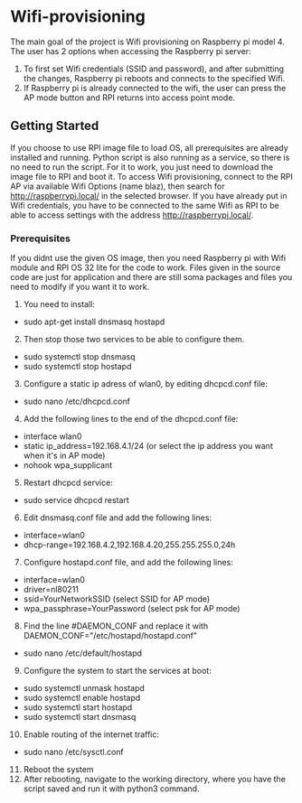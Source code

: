 # Wifi-provisioning

The main goal of the project is Wifi provisioning on Raspberry pi model 4. The user has 2 options when accessing the Raspberry pi server: 
1. To first set Wifi credentials (SSID and password), and after submitting the changes, Raspberry pi reboots and connects to the specified Wifi.
2. If Raspberry pi is already connected to the wifi, the user can press the AP mode button and RPI returns into access point mode.

## Getting Started

If you choose to use RPI image file to load OS, all prerequisites are already installed and running. Python script is also running as a service, so there is no need to run the script. For it to work, you just need to download the image file to RPI and boot it. To access Wifi provisioning, connect to the RPI AP via available Wifi Options (name blaz), then search for http://raspberrypi.local/ in the selected browser. If you have already put in Wifi credentials, you have to be connected to the same Wifi as RPI to be able to access settings with the address http://raspberrypi.local/. 

### Prerequisites

If you didnt use the given OS image, then you need Raspberry pi with Wifi module and RPI OS 32 lite for the code to work. Files given in the source code are just for application and there are still soma packages and files you need to modify if you want it to work. 

1. You need to install: 
 - sudo apt-get install dnsmasq hostapd
2. Then stop those two services to be able to configure them.
 - sudo systemctl stop dnsmasq
 - sudo systemctl stop hostapd
3. Configure a static ip adress of wlan0, by editing dhcpcd.conf file:
 - sudo nano /etc/dhcpcd.conf
4. Add the following lines to the end of the dhcpcd.conf file:
 - interface wlan0
 - static ip_address=192.168.4.1/24 (or select the ip address you want when it's in AP mode)
 - nohook wpa_supplicant
5. Restart dhcpcd service:
  - sudo service dhcpcd restart
6. Edit dnsmasq.conf file and add the following lines:
  - interface=wlan0
  - dhcp-range=192.168.4.2,192.168.4.20,255.255.255.0,24h
7. Configure hostapd.conf file, and add the following lines:
  - interface=wlan0
  - driver=nl80211
  - ssid=YourNetworkSSID          (select SSID for AP mode)
  - wpa_passphrase=YourPassword   (select psk for AP mode)
8. Find the line #DAEMON_CONF and replace it with DAEMON_CONF="/etc/hostapd/hostapd.conf"
  - sudo nano /etc/default/hostapd
9. Configure the system to start the services at boot:
  - sudo systemctl unmask hostapd
  - sudo systemctl enable hostapd
  - sudo systemctl start hostapd
  - sudo systemctl start dnsmasq
10. Enable routing of the internet traffic:
  - sudo nano /etc/sysctl.conf
11. Reboot the system
12. After rebooting, navigate to the working directory, where you have the script saved and run it with python3 command. 

